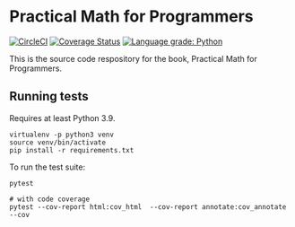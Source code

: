 # Practical Math for Programmers

[![CircleCI](https://circleci.com/gh/j2kun/pmfp-code.svg?style=shield)](https://circleci.com/gh/j2kun/pmfp-code)
[![Coverage Status](https://coveralls.io/repos/github/j2kun/pmfp-code/badge.svg?branch=main)](https://coveralls.io/github/j2kun/pmfp-code?branch=main)
[![Language grade: Python](https://img.shields.io/lgtm/grade/python/g/j2kun/pmfp-code.svg?logo=lgtm&logoWidth=18)](https://lgtm.com/projects/g/j2kun/pmfp-code/context:python)

This is the source code respository for the book, Practical Math for Programmers.

## Running tests

Requires at least Python 3.9.

```
virtualenv -p python3 venv
source venv/bin/activate
pip install -r requirements.txt
```

To run the test suite:

```
pytest

# with code coverage
pytest --cov-report html:cov_html  --cov-report annotate:cov_annotate --cov
```
